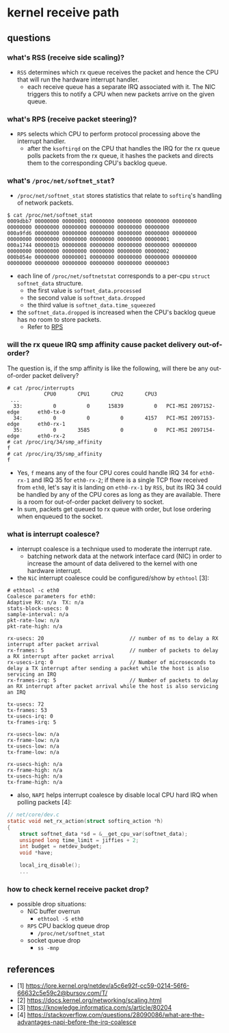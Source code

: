 # kernel receive path

## questions
### what's RSS (receive side scaling)?
* `RSS` determines which rx queue receives the packet and hence the CPU that will run the hardware interrupt handler.
	* each receive queue has a separate IRQ associated with it. The NIC triggers this to notify a CPU when new packets arrive on the given queue.

### what's RPS (receive packet steering)?
* `RPS` selects which CPU to perform protocol processing above the interrupt handler.
	* after the `ksoftirqd` on the CPU that handles the IRQ for the rx queue polls packets from the rx queue, it hashes the packets and directs them to the corresponding CPU's backlog queue.

### what's `/proc/net/softnet_stat`?
* `/proc/net/softnet_stat` stores statistics that relate to `softirq`'s handling of network packets.
```
$ cat /proc/net/softnet_stat
0009dbb7 00000000 00000001 00000000 00000000 00000000 00000000 00000000 00000000 00000000 00000000 00000000 00000000
000a9fd6 00000000 00000000 00000000 00000000 00000000 00000000 00000000 00000000 00000000 00000000 00000000 00000001
000a1744 0000001b 00000008 00000000 00000000 00000000 00000000 00000000 00000000 00000000 00000000 00000000 00000002
000b054e 00000000 00000001 00000000 00000000 00000000 00000000 00000000 00000000 00000000 00000000 00000000 00000003
```
* each line of `/proc/net/softnetstat` corresponds to a per-cpu `struct softnet_data` structure.
	* the first value is `softnet_data.processed`
 	* the second value is `softnet_data.dropped`
	* the third value is `softnet_data.time_squeezed`
* the `softnet_data.dropped` is increased when the CPU's backlog queue has no room to store packets.
	* Refer to [RPS](https://github.com/lolyu/aoi/blob/master/books/understanding_linux_networking/01_kernel_receive_path/RPS.md)

### will the rx queue IRQ smp affinity cause packet delivery out-of-order?
The question is, if the smp affinity is like the following, will there be any out-of-order packet delivery?
```
# cat /proc/interrupts
            CPU0       CPU1       CPU2       CPU3
 ...
  33:          0          0      15839          0   PCI-MSI 2097152-edge      eth0-tx-0
  34:          0          0          0       4157   PCI-MSI 2097153-edge      eth0-rx-1
  35:          0       3585          0          0   PCI-MSI 2097154-edge      eth0-rx-2
# cat /proc/irq/34/smp_affinity
f
# cat /proc/irq/35/smp_affinity
f
```
* Yes, `f` means any of the four CPU cores could handle IRQ 34 for `eth0-rx-1` and IRQ 35 for `eth0-rx-2`; if there is a single TCP flow received from `eth0`, let's say it is landing on `eth0-rx-1` by `RSS`, but its IRQ 34 could be handled by any of the CPU cores as long as they are available. There is a room for out-of-order packet delivery to socket.
* In sum, packets get queued to rx queue with order, but lose ordering when enqueued to the socket.

### what is interrupt coalesce?
* interrupt coalesce is a technique used to moderate the interrupt rate.
    * batching network data at the network interface card (NIC) in order to increase the amount of data delivered to the kernel with one hardware interrupt.
* the `NiC` interrupt coalesce could be configured/show by `ethtool` [3]:
```
# ethtool -c eth0
Coalesce parameters for eth0:
Adaptive RX: n/a  TX: n/a
stats-block-usecs: 0
sample-interval: n/a
pkt-rate-low: n/a
pkt-rate-high: n/a

rx-usecs: 20                            // number of ms to delay a RX interrupt after packet arrival
rx-frames: 5                            // number of packets to delay a RX interrupt after packet arrival
rx-usecs-irq: 0                         // Number of microseconds to delay a TX interrupt after sending a packet while the host is also servicing an IRQ
rx-frames-irq: 5                        // Number of packets to delay an RX interrupt after packet arrival while the host is also servicing an IRQ

tx-usecs: 72
tx-frames: 53
tx-usecs-irq: 0
tx-frames-irq: 5

rx-usecs-low: n/a
rx-frame-low: n/a
tx-usecs-low: n/a
tx-frame-low: n/a

rx-usecs-high: n/a
rx-frame-high: n/a
tx-usecs-high: n/a
tx-frame-high: n/a
```
* also, `NAPI` helps interrupt coalesce by disable local CPU hard IRQ when polling packets [4]:

```c
// net/core/dev.c
static void net_rx_action(struct softirq_action *h)
{
	struct softnet_data *sd = &__get_cpu_var(softnet_data);
	unsigned long time_limit = jiffies + 2;
	int budget = netdev_budget;
	void *have;

	local_irq_disable();
    ...
```

### how to check kernel receive packet drop?
* possible drop situations:
	* NiC buffer overrun
		* `ethtool -S eth0`
 	* `RPS` CPU backlog queue drop
		* `/proc/net/softnet_stat`
  	* socket queue drop
		* `ss -mnp`


## references
* [1] https://lore.kernel.org/netdev/a5c6e92f-cc59-0214-56f6-66632c5e59c2@bursov.com/T/
* [2] https://docs.kernel.org/networking/scaling.html
* [3] https://knowledge.informatica.com/s/article/80204
* [4] https://stackoverflow.com/questions/28090086/what-are-the-advantages-napi-before-the-irq-coalesce
